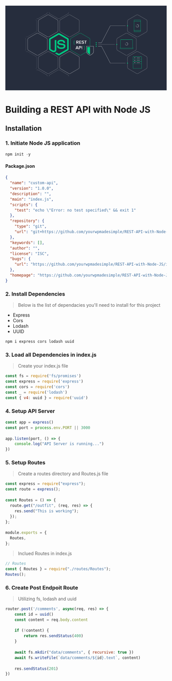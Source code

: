 ![Node JS REST API](https://github.com/yourwpmadesimple/REST-API-with-Node-JS/blob/master/images/NodeRestAPI.png)

# Building a REST API with Node JS

## Installation

### 1. Initiate Node JS application
```javascript
npm init -y
```
#### Package.json
```json
{
  "name": "custom-api",
  "version": "1.0.0",
  "description": "",
  "main": "index.js",
  "scripts": {
    "test": "echo \"Error: no test specified\" && exit 1"
  },
  "repository": {
    "type": "git",
    "url": "git+https://github.com/yourwpmadesimple/REST-API-with-Node-JS.git"
  },
  "keywords": [],
  "author": "",
  "license": "ISC",
  "bugs": {
    "url": "https://github.com/yourwpmadesimple/REST-API-with-Node-JS/issues"
  },
  "homepage": "https://github.com/yourwpmadesimple/REST-API-with-Node-JS#readme"
}
```

### 2. Install Dependencies
> Below is the list of dependacies you'll need to install for this project
- Express
- Cors
- Lodash
- UUID
```javascript
npm i express cors lodash uuid
```

### 3. Load all Dependencies in index.js
> Create your index.js file
```javascript
const fs = require('fs/promises')
const express = require('express')
const cors = require('cors')
const _ = require('lodash')
const { v4: uuid } = require('uuid')
```

### 4. Setup API Server
```javascript
const app = express()
const port = process.env.PORT || 3000

app.listen(port, () => {
    console.log("API Server is running...")
})
```

### 5. Setup Routes
> Create a routes directory and Routes.js file
```javascript
const express = require("express");
const route = express();

const Routes = () => {
  route.get("/outfit", (req, res) => {
    res.send("This is working");
  });
};

module.exports = {
  Routes,
};
```
> Inclued Routes in index.js
```javascript
// Routes 
const { Routes } = require("./routes/Routes");
Routes();
```

### 6. Create Post Endpoit Route
> Utilizing fs, lodash and uuid
```javascript
router.post('/comments', async(req, res) => {
    const id = uuid()
    const content = req.body.content

    if (!content) {
        return res.sendStatus(400)
    }

    await fs.mkdir("data/comments", { recursive: true })
    await fs.writeFile(`data/comments/${id}.text`, content)

    res.sendStatus(201)
})
```